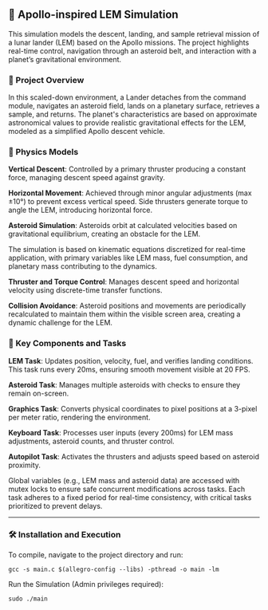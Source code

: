 ## 🚀 Apollo-inspired LEM Simulation
This simulation models the descent, landing, and sample retrieval mission of a lunar lander (LEM) based on the Apollo missions. The project highlights real-time control, navigation through an asteroid belt, and interaction with a planet’s gravitational environment.

### 🌌 Project Overview
In this scaled-down environment, a Lander detaches from the command module, navigates an asteroid field, lands on a planetary surface, retrieves a sample, and returns. The planet's characteristics are based on approximate astronomical values to provide realistic gravitational effects for the LEM, modeled as a simplified Apollo descent vehicle.

### 🔬 Physics Models
**Vertical Descent**: Controlled by a primary thruster producing a constant force, managing descent speed against gravity.

**Horizontal Movement**: Achieved through minor angular adjustments (max ±10°) to prevent excess vertical speed. Side thrusters generate torque to angle the LEM, introducing horizontal force.

**Asteroid Simulation**: Asteroids orbit at calculated velocities based on gravitational equilibrium, creating an obstacle for the LEM.

The simulation is based on kinematic equations discretized for real-time application, with primary variables like LEM mass, fuel consumption, and planetary mass contributing to the dynamics. 

**Thruster and Torque Control**: Manages descent speed and horizontal velocity using discrete-time transfer functions.

**Collision Avoidance**: Asteroid positions and movements are periodically recalculated to maintain them within the visible screen area, creating a dynamic challenge for the LEM.

### 🧩 Key Components and Tasks
**LEM Task**: Updates position, velocity, fuel, and verifies landing conditions. This task runs every 20ms, ensuring smooth movement visible at 20 FPS.

**Asteroid Task**: Manages multiple asteroids with checks to ensure they remain on-screen.

**Graphics Task**: Converts physical coordinates to pixel positions at a 3-pixel per meter ratio, rendering the environment.

**Keyboard Task**: Processes user inputs (every 200ms) for LEM mass adjustments, asteroid counts, and thruster control.

**Autopilot Task**: Activates the thrusters and adjusts speed based on asteroid proximity.

Global variables (e.g., LEM mass and asteroid data) are accessed with mutex locks to ensure safe concurrent modifications across tasks. Each task adheres to a fixed period for real-time consistency, with critical tasks prioritized to prevent delays.

---
### 🛠️ Installation and Execution
To compile, navigate to the project directory and run:

`gcc -s main.c $(allegro-config --libs) -pthread -o main -lm`

Run the Simulation (Admin privileges required):

`sudo ./main`
